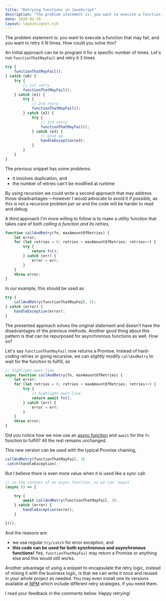 ```yaml
---
title: "Retrying functions in JavaScript"
description: "The problem statement is: you want to execute a function that may fail, and you want to retry it N times. How could you solve this?"
date: 2020-02-20
layout: layouts/post.njk
---
```


The problem statement is: you want to execute a function that may fail, and you want to retry it N times. How could you solve this?

An initial approach can be to program it for a specific number of times. Let's run `functionThatMayFail` and retry it 3 times

``` javascript
try {
    functionThatMayFail();
} catch (e0) {
    try {
        // 1st retry
        functionThatMayFail();
    } catch (e1) {
        try {
            // 2nd retry
            functionThatMayFail();
        } catch (e2) {
            try {
                // 3rd retry
                functionThatMayFail();
            } catch (e3) {
                // give up
                handleException(e3);
            }
        }
    }
}
```

The previous snippet has some problems:
- it involves duplication, and
- the number of retries can't be modified at runtime

By using recursion we could write a second approach that may address those disadvantages —however I would advocate to avoid it if possible, as this is not a recursive problem _per se_ and the code will be harder to read and debug.

A third approach I'm more willing to follow is to make a utility function that takes care of both _calling a function and its retries_,

``` javascript
function callAndRetry(fn, maxAmountOfRetries) {
    let error;
    for (let retries = 0; retries < maxAmountOfRetries; retries++) {
        try {
            return fn();
        } catch (err) {
            error = err;
        }
    }
    throw error;
}
```

In our example, this should be used as

``` javascript
try {
    callAndRetry(functionThatMayFail, 3);
} catch (error) {
    handleException(error);
}
```

The presented approach solves the original statement and doesn't have the disadvantages of the previous methods. Another good thing about this pattern is that can be repurposed for asynchronous functions as well. How so?

Let's say `functionThatMayFail` now returns a Promise. Instead of hard-coding retries or going recursive, we can _slightly_ modify `callAndRetry` to wait for the function to fulfill, as

``` javascript
// highlight-next-line
async function callAndRetry(fn, maxAmountOfRetries) {
    let error;
    for (let retries = 0; retries < maxAmountOfRetries; retries++) {
        try {
            // highlight-next-line
            return await fn();
        } catch (err) {
            error = err;
        }
    }
    throw error;
}
```

Did you notice how we now use an [async function](https://wiki.developer.mozilla.org/en-US/docs/Web/JavaScript/Reference/Statements/async_function) and `await` for the `fn` function to fulfill? All the rest remains unchanged.

This new version can be used with the typical Promise chaining,

``` javascript
callAndRetry(functionThatMayFail, 3)
.catch(handleException);
```

But I believe there is even more value when it is used like a sync call:

``` javascript
// in the context of an async function, so we can `await`
(async () => {

    try {
        await callAndRetry(functionThatMayFail, 3);
    } catch (error) {
        handleException(error);
    }

})();
```

And the reasons are:
- we use regular `try/catch` for error exception, and
- <strong>this code can be used for both synchronous and asynchronous functions!</strong> Yes, `functionThatMayFail` may return a Promise or anything else and this would still works.

Another advantage of using a snippet to encapsulate the retry logic, instead of mixing it with the business logic, is that we can write it once and reused in your whole project as needed. You may even install one its versions available at [NPM](https://www.npmjs.com/search?q=retry) which include different retry strategies, if you need them.

I read your feedback in the comments below. Happy retrying!
